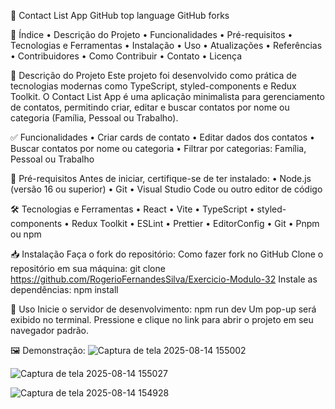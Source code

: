 📇 Contact List App 
GitHub top language GitHub forks

📑 Índice
• Descrição do Projeto 
• Funcionalidades 
• Pré-requisitos 
• Tecnologias e Ferramentas 
• Instalação 
• Uso 
• Atualizações 
• Referências 
• Contribuidores 
• Como Contribuir 
• Contato 
• Licença

📌 Descrição do Projeto Este projeto foi desenvolvido como prática de tecnologias modernas como TypeScript, styled-components e Redux Toolkit.
O Contact List App é uma aplicação minimalista para gerenciamento de contatos, permitindo criar, editar e buscar contatos por nome ou categoria (Família, Pessoal ou Trabalho).

✅ Funcionalidades 
• Criar cards de contato 
• Editar dados dos contatos 
• Buscar contatos por nome ou categoria 
• Filtrar por categorias: Família, Pessoal ou Trabalho

🧰 Pré-requisitos
Antes de iniciar, certifique-se de ter instalado:
• Node.js (versão 16 ou superior) 
• Git 
• Visual Studio Code ou outro editor de código

🛠️ Tecnologias e Ferramentas 
• React 
• Vite 
• TypeScript 
• styled-components 
• Redux Toolkit 
• ESLint 
• Prettier 
• EditorConfig 
• Git 
• Pnpm ou npm

📥 Instalação
Faça o fork do repositório:
Como fazer fork no GitHub
Clone o repositório em sua máquina:
git clone https://github.com/RogerioFernandesSilva/Exercicio-Modulo-32
Instale as dependências:
npm install 

🚀 Uso
Inicie o servidor de desenvolvimento:
npm run dev
Um pop-up será exibido no terminal.
Pressione e clique no link para abrir o projeto em seu navegador padrão.

🖼️ Demonstração:
![Captura de tela 2025-08-14 155002](https://github.com/user-attachments/assets/86c77d4c-5c44-4a7c-b904-efd4cf60b3cc)

![Captura de tela 2025-08-14 155027](https://github.com/user-attachments/assets/c40956cb-44aa-4088-b99a-198b1254931b)

![Captura de tela 2025-08-14 154928](https://github.com/user-attachments/assets/9f8c844a-eb61-492e-b6c6-d6c5bd1cc903)




